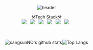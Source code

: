 <div align="center">

![header](https://capsule-render.vercel.app/api?type=waving&color=6799FF&height=250&section=header&text=Sangsun%20No&fontSize=90&animation=fadeIn&fontAlignY=38&desc=%20&descAlignY=62&descAlign=62)

⚒Tech Stack⚒
<br>
<img src="https://img.shields.io/badge/C-A8B9CC?style=flat-square&logo=C&logoColor=white"/></a>&nbsp;&nbsp;
<img src="https://img.shields.io/badge/Python-3766AB?style=flat-square&logo=Python&logoColor=white"/></a>&nbsp;&nbsp;
<img src="https://img.shields.io/badge/html-E34F26?style=flat-square&logo=HTML5&logoColor=white"/></a>&nbsp;&nbsp;
<img src="https://img.shields.io/badge/Javascript-ffb13b?style=flat-square&logo=javascript&logoColor=white"/></a>&nbsp;&nbsp;
<img src="https://img.shields.io/badge/css-1572B6?style=flat-square&logo=css3&logoColor=white"/></a>&nbsp;&nbsp;
<img src="https://img.shields.io/badge/Mysql-E6B91E?style=flat-square&logo=MySql&logoColor=white"/></a>&nbsp;&nbsp;
<br><br><br>

![sangsunNO's github stats](https://github-readme-stats.vercel.app/api?username=sangsunNo&show_icons=true&theme=tokyonight)![Top Langs](https://github-readme-stats.vercel.app/api/top-langs/?username=sangsunNo&layout=compact&theme=tokyonight)
</div>



